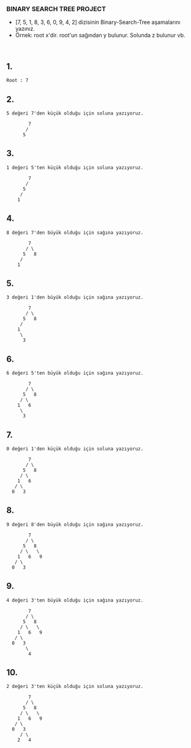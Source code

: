 <br/>

### BINARY SEARCH TREE PROJECT

* [7, 5, 1, 8, 3, 6, 0, 9, 4, 2] dizisinin Binary-Search-Tree aşamalarını yazınız.
* Örnek: root x'dir. root'un sağından y bulunur. Solunda z bulunur vb.

<br/>

## 1.
    Root : 7
####

## 2.
    5 değeri 7'den küçük olduğu için soluna yazıyoruz.
    
            7
           /   
          5   
####

## 3.
    1 değeri 5'ten küçük olduğu için soluna yazıyoruz.
    
            7
           /   
          5 
         /
        1 
####

## 4.
    8 değeri 7'den büyük olduğu için sağına yazıyoruz.
    
            7
           / \  
          5   8
         /
        1 
####

## 5.
    3 değeri 1'den büyük olduğu için sağına yazıyoruz.
    
            7
           / \  
          5   8
         / 
        1   
         \
          3
####

## 6.
    6 değeri 5'ten büyük olduğu için sağına yazıyoruz.
    
            7
           / \  
          5   8
         / \
        1   6
         \
          3
####

## 7.
    0 değeri 1'den küçük olduğu için soluna yazıyoruz.
    
            7
           / \  
          5   8
         / \     
        1   6   
       / \
      0   3
####

## 8.
    9 değeri 8'den büyük olduğu için sağına yazıyoruz.
    
            7
           / \  
          5   8
         / \   \  
        1   6   9
       / \
      0   3 
####

## 9.
    4 değeri 3'ten büyük olduğu için sağına yazıyoruz.
    
            7
           / \  
          5   8
         / \   \  
        1   6   9
       / \
      0   3
           \
            4
####

## 10.
    2 değeri 3'ten küçük olduğu için soluna yazıyoruz.

            7
           / \  
          5   8
         / \   \  
        1   6   9
       / \
      0   3
         / \
        2   4
####
